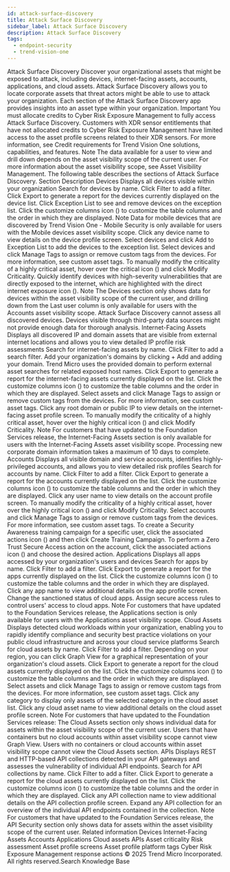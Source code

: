 ```yaml
---
id: attack-surface-discovery
title: Attack Surface Discovery
sidebar_label: Attack Surface Discovery
description: Attack Surface Discovery
tags:
  - endpoint-security
  - trend-vision-one
---
```


 Attack Surface Discovery Discover your organizational assets that might be exposed to attack, including devices, internet-facing assets, accounts, applications, and cloud assets. Attack Surface Discovery allows you to locate corporate assets that threat actors might be able to use to attack your organization. Each section of the Attack Surface Discovery app provides insights into an asset type within your organization. Important You must allocate credits to Cyber Risk Exposure Management to fully access Attack Surface Discovery. Customers with XDR sensor entitlements that have not allocated credits to Cyber Risk Exposure Management have limited access to the asset profile screens related to their XDR sensors. For more information, see Credit requirements for Trend Vision One solutions, capabilities, and features. Note The data available for a user to view and drill down depends on the asset visibility scope of the current user. For more information about the asset visibility scope, see Asset Visibility Management. The following table describes the sections of Attack Surface Discovery. Section Description Devices Displays all devices visible within your organization Search for devices by name. Click Filter to add a filter. Click Export to generate a report for the devices currently displayed on the device list. Click Exception List to see and remove devices on the exception list. Click the customize columns icon () to customize the table columns and the order in which they are displayed. Note Data for mobile devices that are discovered by Trend Vision One - Mobile Security is only available for users with the Mobile devices asset visibility scope. Click any device name to view details on the device profile screen. Select devices and click Add to Exception List to add the devices to the exception list. Select devices and click Manage Tags to assign or remove custom tags from the devices. For more information, see custom asset tags. To manually modify the criticality of a highly critical asset, hover over the critical icon () and click Modify Criticality. Quickly identify devices with high-severity vulnerabilities that are directly exposed to the internet, which are highlighted with the direct internet exposure icon (). Note The Devices section only shows data for devices within the asset visibility scope of the current user, and drilling down from the Last user column is only available for users with the Accounts asset visibility scope. Attack Surface Discovery cannot assess all discovered devices. Devices visible through third-party data sources might not provide enough data for thorough analysis. Internet-Facing Assets Displays all discovered IP and domain assets that are visible from external internet locations and allows you to view detailed IP profile risk assessments Search for internet-facing assets by name. Click Filter to add a search filter. Add your organization's domains by clicking + Add and adding your domain. Trend Micro uses the provided domain to perform external asset searches for related exposed host names. Click Export to generate a report for the internet-facing assets currently displayed on the list. Click the customize columns icon () to customize the table columns and the order in which they are displayed. Select assets and click Manage Tags to assign or remove custom tags from the devices. For more information, see custom asset tags. Click any root domain or public IP to view details on the internet-facing asset profile screen. To manually modify the criticality of a highly critical asset, hover over the highly critical icon () and click Modify Criticality. Note For customers that have updated to the Foundation Services release, the Internet-Facing Assets section is only available for users with the Internet-Facing Assets asset visibility scope. Processing new corporate domain information takes a maximum of 10 days to complete. Accounts Displays all visible domain and service accounts, identifies highly-privileged accounts, and allows you to view detailed risk profiles Search for accounts by name. Click Filter to add a filter. Click Export to generate a report for the accounts currently displayed on the list. Click the customize columns icon () to customize the table columns and the order in which they are displayed. Click any user name to view details on the account profile screen. To manually modify the criticality of a highly critical asset, hover over the highly critical icon () and click Modify Criticality. Select accounts and click Manage Tags to assign or remove custom tags from the devices. For more information, see custom asset tags. To create a Security Awareness training campaign for a specific user, click the associated actions icon () and then click Create Training Campaign. To perform a Zero Trust Secure Access action on the account, click the associated actions icon () and choose the desired action. Applications Displays all apps accessed by your organization's users and devices Search for apps by name. Click Filter to add a filter. Click Export to generate a report for the apps currently displayed on the list. Click the customize columns icon () to customize the table columns and the order in which they are displayed. Click any app name to view additional details on the app profile screen. Change the sanctioned status of cloud apps. Assign secure access rules to control users' access to cloud apps. Note For customers that have updated to the Foundation Services release, the Applications section is only available for users with the Applications asset visibility scope. Cloud Assets Displays detected cloud workloads within your organization, enabling you to rapidly identify compliance and security best practice violations on your public cloud infrastructure and across your cloud service platforms Search for cloud assets by name. Click Filter to add a filter. Depending on your region, you can click Graph View for a graphical representation of your organization's cloud assets. Click Export to generate a report for the cloud assets currently displayed on the list. Click the customize columns icon () to customize the table columns and the order in which they are displayed. Select assets and click Manage Tags to assign or remove custom tags from the devices. For more information, see custom asset tags. Click any category to display only assets of the selected category in the cloud asset list. Click any cloud asset name to view additional details on the cloud asset profile screen. Note For customers that have updated to the Foundation Services release: The Cloud Assets section only shows individual data for assets within the asset visibility scope of the current user. Users that have containers but no cloud accounts within asset visibility scope cannot view Graph View. Users with no containers or cloud accounts within asset visibility scope cannot view the Cloud Assets section. APIs Displays REST and HTTP-based API collections detected in your API gateways and assesses the vulnerability of individual API endpoints. Search for API collections by name. Click Filter to add a filter. Click Export to generate a report for the cloud assets currently displayed on the list. Click the customize columns icon () to customize the table columns and the order in which they are displayed. Click any API collection name to view additional details on the API collection profile screen. Expand any API collection for an overview of the individual API endpoints contained in the collection. Note For customers that have updated to the Foundation Services release, the API Security section only shows data for assets within the asset visibility scope of the current user. Related information Devices Internet-Facing Assets Accounts Applications Cloud assets APIs Asset criticality Risk assessment Asset profile screens Asset profile platform tags Cyber Risk Exposure Management response actions © 2025 Trend Micro Incorporated. All rights reserved.Search Knowledge Base